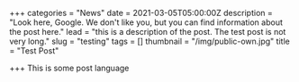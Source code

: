 +++
categories = "News"
date = 2021-03-05T05:00:00Z
description = "Look here, Google. We don't like you, but you can find information about the post here."
lead = "this is a description of the post. The test post is not very long."
slug = "testing"
tags = []
thumbnail = "/img/public-own.jpg"
title = "Test Post"

+++
This is some post language